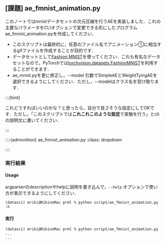 ## [課題] ae_fmnist_animation.py

このノートではmnistデータセットの次元圧縮を行うAEを実装しました．これの主要なパラメータをCLIオプションで変更できる形にしたプログラムae_fmnist_animation.pyを作成してください．
- このスクリプトは最終的に，任意のファイル名でアニメーション①に相当するgifファイルを作成することが目的です．
- データセットとして[Fashion MNIST](https://github.com/zalandoresearch/fashion-mnist)を使ってください．これも有名なデータセットなので，PyTorchでは[torchvision.datasets.FashionMNIST](https://pytorch.org/vision/stable/generated/torchvision.datasets.FashionMNIST.html)を利用することができます．
- ae_mnist.pyを更に修正し，--model 引数でSimpleAEとWeightTyingAEを選択できるようにしてください．ただし，--modelはクラス名を受け取ります．

:::{hint}

これどうすればいいのかな？と思ったら，自分で良さそうな設定にしてOKです．ただし，「このスクリプトでは**これこれこのような設定**で実験を行う」とcliの説明文に書いてください．

:::

::::{admonition} ae_fmnist_animation.py
:class: dropdown

<script src="https://gist.github.com/rsimd/ba9c259fee9f0490bb09bf1d6c72e0bb.js"></script>

::::

### 実行結果

#### Usage

argparserのdescriptionやhelpに説明を書き込んで，`--help` オプションで使い方が表示できるようにしてください．
```
(datasci) mriki@RikinoMac prml % python script/ae_fmnist_animation.py -h

```



#### 実行

```
(datasci) mriki@RikinoMac prml % python script/ae_fmnist_animation.py ...
...

```
